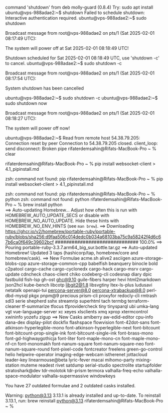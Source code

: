   command 'shutdown' from deb molly-guard (0.8.4)
Try: sudo apt install <deb name>
ubuntu@vps-988adae2:~$ shutdown
Failed to schedule shutdown: Interactive authentication required.
ubuntu@vps-988adae2:~$ sudo shutdown

Broadcast message from root@vps-988adae2 on pts/1 (Sat 2025-02-01 08:17:49 UTC):

The system will power off at Sat 2025-02-01 08:18:49 UTC!

Shutdown scheduled for Sat 2025-02-01 08:18:49 UTC, use 'shutdown -c' to cancel.
ubuntu@vps-988adae2:~$ sudo shutdown -c

Broadcast message from root@vps-988adae2 on pts/1 (Sat 2025-02-01 08:17:54 UTC):

System shutdown has been cancelled

ubuntu@vps-988adae2:~$ sudo shutdown -c
ubuntu@vps-988adae2:~$ sudo shutdown now

Broadcast message from root@vps-988adae2 on pts/1 (Sat 2025-02-01 08:18:27 UTC):

The system will power off now!

ubuntu@vps-988adae2:~$ Read from remote host 54.38.79.205: Connection reset by peer
Connection to 54.38.79.205 closed.
client_loop: send disconnect: Broken pipe
rifaterdemsahin@Rifats-MacBook-Pro ~ % clear                       

rifaterdemsahin@Rifats-MacBook-Pro ~ % pip install websocket-client > 4.1_pipinstall.md

zsh: command not found: pip
rifaterdemsahin@Rifats-MacBook-Pro ~ % pip install websocket-client > 4.1_pipinstall.md

zsh: command not found: pip
rifaterdemsahin@Rifats-MacBook-Pro ~ % python
zsh: command not found: python
rifaterdemsahin@Rifats-MacBook-Pro ~ % brew install python               
==> Auto-updating Homebrew...
Adjust how often this is run with HOMEBREW_AUTO_UPDATE_SECS or disable with
HOMEBREW_NO_AUTO_UPDATE. Hide these hints with HOMEBREW_NO_ENV_HINTS (see `man brew`).
==> Downloading https://ghcr.io/v2/homebrew/portable-ruby/portable-ruby/blobs/sha256:d9faa506c014dedc0b034a68103ba75c9a58242f4d6c67b6ca0f649c39602bcf
############################## 100.0%
==> Pouring portable-ruby-3.3.7.arm64_big_sur.bottle.tar.gz
==> Auto-updated Homebrew!
Updated 3 taps (hashicorp/tap, homebrew/core and homebrew/cask).
==> New Formulae
acme.sh
alive2
asciigen
azure-storage-blobs-cpp
azure-storage-common-cpp
babelfish
beanquery
binocle
bold
c2patool
cargo-cache
cargo-cyclonedx
cargo-hack
cargo-msrv
cargo-update
cdncheck
chaos-client
chiko
codeberg-cli
codesnap
diary
dpic
fastbuild
fish-lsp
gh-ost
ghc@9.10
guile-fibers
harper
hevi
html2markdown
json2hcl
kube-bench
libcotp
libgit2@1.8
libsvgtiny
ltex-ls-plus
ludusavi
netatalk
openapi-tui
percona-server@8.0
percona-xtrabackup@8.0
perl-dbd-mysql
pkgx
pnpm@9
precious
prism-cli
proxyfor
redocly-cli
rmtrash
sdl3
serie
shepherd
sshx
streamrip
superhtml
tach
termbg
terraform-cleaner
tf-summarize
tfocus
tfprovidercheck
tiny
tinysparql
ubi
umka-lang
vgt
vue-language-server
xc
xeyes
xlsclients
xmq
xprop
xtermcontrol
xwininfo
yozefu
zigup
==> New Casks
amiberry
aw-edid-editor
cpu-info
dana-dex
display-pilot
dockfix
flashspace
flowvision
font-42dot-sans
font-atkinson-hyperlegible-mono
font-atkinson-hyperlegible-next
font-bitcount
font-bitcount-prop-single-ink
font-bitcount-single-ink
font-brass-mono
font-gd-highwaygothicja
font-liter
font-maple-mono-cn
font-maple-mono-nf-cn
font-monomakh
font-nanum-square
font-nanum-square-neo
font-nanum-square-round
font-pixel-code
fontcreator
freelens
green-go-control
helio
helpwire-operator
imaging-edge-webcam
istherenet
jottacloud
leader-key
linearmouse@beta
lyric-fever
macai
mihomo-party
mixing-station
muteme
readest
rivet
satdump
serial-studio
spectrolite
startupfolder
stratoshark@dev
tdr-molotok
tdr-prism
termora
valhalla-freq-echo
valhalla-space-modulator
valhalla-supermassive
windowkeys

You have 27 outdated formulae and 2 outdated casks installed.

Warning: python@3.13 3.13.1 is already installed and up-to-date.
To reinstall 3.13.1, run:
  brew reinstall python@3.13
rifaterdemsahin@Rifats-MacBook-Pro ~ % 
